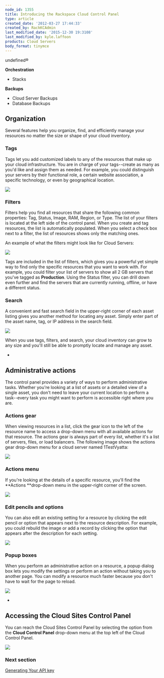 ```yaml
---
node_id: 1355
title: Introducing the Rackspace Cloud Control Panel
type: article
created_date: '2012-03-27 17:44:33'
created_by: RackKCAdmin
last_modified_date: '2015-12-30 19:3108'
last_modified_by: kyle.laffoon
products: Cloud Servers
body_format: tinymce
---
```


undefined&reg;

**Orchestration**

-   Stacks

**Backups**

-   Cloud Server Backups
-   Database Backups

Organization
------------

Several features help you organize, find, and efficiently manage your
resources no matter the size or shape of your cloud inventory.

### Tags

Tags let you add customized labels to any of the resources that make up
your cloud infrastructure. You are in charge of your tags--create as
many as you'd like and assign them as needed. For example, you could
distinguish your servers by their functional role, a certain website
association, a specific technology, or even by geographical location.

![](/knowledge_center/sites/default/files/field/image/NewCPTagging_1.png)

### Filters

Filters help you find all resources that share the following common
properties: Tag, Status, Image, RAM, Region, or Type. The list of your
filters is located at the left side of the control panel. When you
create and tag resources, the list is automatically populated. When you
select a check box next to a filter, the list of resources shows only
the matching ones.

An example of what the filters might look like for Cloud Servers:

![](/knowledge_center/sites/default/files/field/image/1355.1.png)

Tags are included in the list of filters, which gives you a powerful yet
simple way to find only the specific resources that you want to work
with. For example, you could filter your list of servers to show all 2
GB servers that you've tagged as **Production**. Using the Status
filter, you can drill down even further and find the servers that are
currently running, offline, or have a different status. 

### Search

A convenient and fast search field in the upper-right corner of each
asset listing gives you another method for locating any asset. Simply
enter part of the asset name, tag, or IP address in the search field. 

![](/knowledge_center/sites/default/files/field/image/1355.2.png)

When you use tags, filters, and search, your cloud inventory can grow to
any size and you'll still be able to promptly locate and manage any
asset.

 
-

Administrative actions
----------------------

The control panel provides a variety of ways to perform administrative
tasks. Whether you're looking at a list of assets or a detailed view of
a single asset, you don't need to leave your current location to perform
a task--every task you might want to perform is accessible right where
you are.

### Actions gear

When viewing resources in a list, click the gear icon to the left of the
resource name to access a drop-down menu with all available actions for
that resource. The actions gear is always part of every list, whether
it's a list of servers, files, or load balancers. The following image
shows the actions gear drop-down menu for a cloud server named
1TestVyatta:

![](/knowledge_center/sites/default/files/field/image/1355.3.png)

### Actions menu

If you're looking at the details of a specific resource, you'll find the
**Actions **drop-down menu in the upper-right corner of the screen. 

![](/knowledge_center/sites/default/files/field/image/1355.4.png)

### Edit pencils and options

You can also edit an existing setting for a resource by clicking the
edit pencil or option that appears next to the resource description. For
example, you could rebuild the image or add a record by clicking the
option that appears after the description for each setting.

![](/knowledge_center/sites/default/files/field/image/1355.5.png)

###  

### Popup boxes

When you perform an administrative action on a resource, a popup dialog
box lets you modify the settings or perform an action without taking you
to another page. You can modify a resource much faster because you don't
have to wait for the page to reload. 

![](/knowledge_center/sites/default/files/field/image/1355.6.png) 

 
-

Accessing the Cloud Sites Control Panel
---------------------------------------

You can reach the Cloud Sites Control Panel by selecting the option from
the **Cloud Control Panel** drop-down menu at the top left of the Cloud
Control Panel.

![](/knowledge_center/sites/default/files/field/image/1355.7.png)

 

### Next section

[Generating Your API
key](https://www.rackspace.com/knowledge_center/article/view-and-reset-your-api-key)


